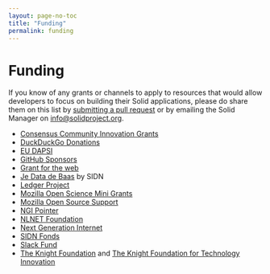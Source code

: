 ```yaml
---
layout: page-no-toc
title: "Funding"
permalink: funding
---
```


# Funding
If you know of any grants or channels to apply to resources that would allow developers to focus on building their Solid applications, please do share them on this list by [submitting a pull request](https://github.com/solid/solidproject.org/blob/master/pages/funding.md) or by emailing the Solid Manager on info@solidproject.org.

* [Consensus Community Innovation Grants](http://agree.org/)
* [DuckDuckGo Donations](https://duckduckgo.com/donations)
* [EU DAPSI](https://dapsi.ngi.eu/)
* [GitHub Sponsors](https://github.com/sponsors)
* [Grant for the web](https://forum.grantfortheweb.org/t/call-for-proposals-early-2020/959) 
* [Je Data de Baas](https://www.sidnfonds.nl/nieuws/follow-up-call-je-data-de-baas) by SIDN
* [Ledger Project](https://ledgerproject.eu)
* [Mozilla Open Science Mini Grants](https://docs.google.com/document/d/1EJXg9G01CG7dBRbmbZzFnB9Bex2ibAVza_4xE8iqQqI/edit)
* [Mozilla Open Source Support](https://www.mozilla.org/en-US/moss/)
* [NGI Pointer](https://www.ngi.eu/ngi-projects/ngi-pointer/)
* [NLNET Foundation](https://nlnet.nl)
* [Next Generation Internet](https://www.ngi.eu)
* [SIDN Fonds](https://www.sidnfonds.nl/excerpt/)
* [Slack Fund](https://slack.com/developers/fund)
* [The Knight Foundation](https://knightfoundation.org) and [The Knight Foundation for Technology Innovation](https://knightfoundation.org/programs/technology)
